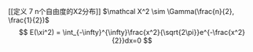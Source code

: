 [[定义 7 n个自由度的X2分布]]
$\mathcal X^2 \sim \Gamma(\frac{n}{2}, \frac{1}{2})$
$$
E(\xi^2) = \int_{-\infty}^{\infty}\frac{x^2}{\sqrt{2\pi}}e^{-\frac{x^2}{2}}dx=0
$$
